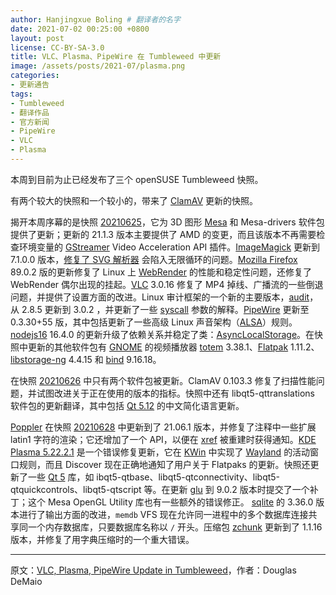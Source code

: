 ```yaml
---
author: Hanjingxue Boling # 翻译者的名字
date: 2021-07-02 00:25:00 +0800
layout: post
license: CC-BY-SA-3.0
title: VLC、Plasma、PipeWire 在 Tumbleweed 中更新
image: /assets/posts/2021-07/plasma.png
categories:
- 更新通告
tags:
- Tumbleweed
- 翻译作品
- 官方新闻
- PipeWire
- VLC
- Plasma
---
```


本周到目前为止已经发布了三个 openSUSE Tumbleweed 快照。

有两个较大的快照和一个较小的，带来了 [ClamAV](https://www.clamav.net/) 更新的快照。

揭开本周序幕的是快照 [20210625](https://lists.opensuse.org/archives/list/factory@lists.opensuse.org/thread/6YTZRZGT6W677MTN3XIEVEPXBZ5APYWW/)，它为 3D 图形 [Mesa](https://www.mesa3d.org/) 和 Mesa-drivers 软件包提供了更新；更新的 21.1.3 版本主要提供了 AMD 的变更，而且该版本不再需要检查环境变量的 [GStreamer](https://gstreamer.freedesktop.org/) Video Acceleration API 插件。[ImageMagick](https://imagemagick.org/index.php) 更新到 7.1.0.0 版本，[修复了 SVG 解析器](https://github.com/ImageMagick/ImageMagick/issues/3818) 会陷入无限循环的问题。[Mozilla Firefox](https://www.mozilla.org/) 89.0.2 版的更新修复了 Linux 上 [WebRender](https://github.com/servo/webrender) 的性能和稳定性问题，还修复了 WebRender 偶尔出现的挂起。[VLC](https://www.videolan.org/vlc/index.html) 3.0.16 修复了 MP4 掉线、广播流的一些倒退问题，并提供了设置方面的改进。Linux 审计框架的一个新的主要版本，[audit](https://github.com/linux-audit/audit-userspace)，从 2.8.5 更新到 3.0.2 ，并更新了一些 [syscall](https://en.wikipedia.org/wiki/System_call) 参数的解释。[PipeWire](https://pipewire.org/) 更新至 0.3.30+55 版，其中包括更新了一些高级 Linux 声音架构（[ALSA](https://en.wikipedia.org/wiki/Advanced_Linux_Sound_Architecture)）规则。[nodejs16](https://nodejs.org/en/) 16.4.0 的更新升级了依赖关系并稳定了类：[AsyncLocalStorage](https://nodejs.org/api/async_context.html#async_context_class_asynclocalstorage)。在快照中更新的其他软件包有 [GNOME](https://www.gnome.org/) 的视频播放器 [totem](https://wiki.gnome.org/Apps/Videos) 3.38.1、[Flatpak](https://flatpak.org/) 1.11.2、[libstorage-ng](https://github.com/openSUSE/libstorage-ng) 4.4.15 和 [bind](https://bind9.readthedocs.io/) 9.16.18。

在快照 [20210626](https://lists.opensuse.org/archives/list/factory@lists.opensuse.org/thread/3RPNR2RLYQ2EX3PL3LAQQU6HYT6FVH3U/) 中只有两个软件包被更新。ClamAV 0.103.3 修复了扫描性能问题，并试图改进关于正在使用的版本的指标。快照中还有 libqt5-qttranslations 软件包的更新翻译，其中包括 [Qt 5.12](https://www.qt.io/qt-5-12) 的中文简化语言更新。

[Poppler](https://poppler.freedesktop.org/) 在快照 [20210628](https://lists.opensuse.org/archives/list/factory@lists.opensuse.org/thread/ZKXNJ2SJ364PVV3RFYKSJJVQBOU6LFBU/) 中更新到了 21.06.1 版本，并修复了注释中一些扩展 latin1 字符的渲染；它还增加了一个 API，以便在 [xref](https://linux.die.net/man/3/xref) 被重建时获得通知。[KDE Plasma 5.22.2.1](https://kde.org/announcements/plasma/5/5.22.2) 是一个错误修复更新，它在 [KWin](https://invent.kde.org/plasma/kwin) 中实现了 [Wayland](https://wayland.freedesktop.org/) 的活动窗口规则，而且 Discover 现在正确地通知了用户关于 Flatpaks 的更新。快照还更新了一些 [Qt 5](https://www.qt.io/) 库，如 ibqt5-qtbase、libqt5-qtconnectivity、libqt5-qtquickcontrols、libqt5-qtscript 等。在更新 [glu](https://cgit.freedesktop.org/mesa/glu/) 到 9.0.2 版本时提交了一个补丁；这个 Mesa OpenGL Utility 库也有一些额外的错误修正。 [sqlite](https://www.sqlite.org/index.html) 的 3.36.0 版本进行了输出方面的改进，`memdb` VFS 现在允许同一进程中的多个数据库连接共享同一个内存数据库，只要数据库名称以 `/` 开头。压缩包 [zchunk](https://github.com/zchunk/zchunk) 更新到了 1.1.16 版本，并修复了用字典压缩时的一个重大错误。

------

原文：[VLC, Plasma, PipeWire Update in Tumbleweed](https://news.opensuse.org/2021/07/01/vlc-plasma-pipewire-update-in-tw/)，作者：Douglas DeMaio